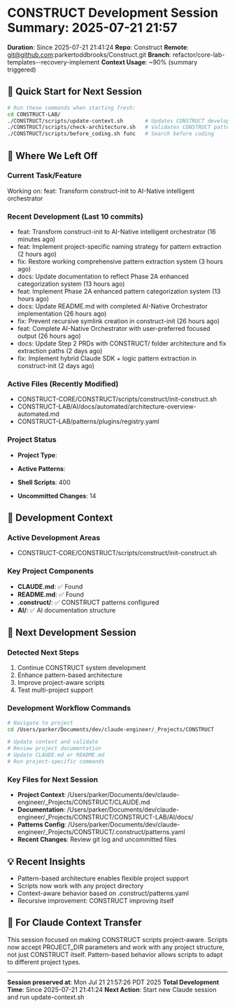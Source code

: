 # CONSTRUCT Development Session Summary: 2025-07-21 21:57
**Duration**: Since 2025-07-21 21:41:24
**Repo**: Construct
**Remote**: git@github.com:parkertoddbrooks/Construct.git
**Branch**: refactor/core-lab-templates--recovery-implement
**Context Usage**: ~90% (summary triggered)

## 🎯 Quick Start for Next Session
```bash
# Run these commands when starting fresh:
cd CONSTRUCT-LAB/
./CONSTRUCT/scripts/update-context.sh       # Updates CONSTRUCT development context
./CONSTRUCT/scripts/check-architecture.sh   # Validates CONSTRUCT patterns
./CONSTRUCT/scripts/before_coding.sh func   # Search before coding
```

## 📍 Where We Left Off

### Current Task/Feature
Working on: feat: Transform construct-init to AI-Native intelligent orchestrator

### Recent Development (Last 10 commits)
- feat: Transform construct-init to AI-Native intelligent orchestrator (16 minutes ago)
- feat: Implement project-specific naming strategy for pattern extraction (2 hours ago)
- fix: Restore working comprehensive pattern extraction system (3 hours ago)
- docs: Update documentation to reflect Phase 2A enhanced categorization system (13 hours ago)
- feat: Implement Phase 2A enhanced pattern categorization system (13 hours ago)
- docs: Update README.md with completed AI-Native Orchestrator implementation (26 hours ago)
- fix: Prevent recursive symlink creation in construct-init (26 hours ago)
- feat: Complete AI-Native Orchestrator with user-preferred focused output (26 hours ago)
- docs: Update Step 2 PRDs with CONSTRUCT/ folder architecture and fix extraction paths (2 days ago)
- fix: Implement hybrid Claude SDK + logic pattern extraction in construct-init (2 days ago)

### Active Files (Recently Modified)
- CONSTRUCT-CORE/CONSTRUCT/scripts/construct/init-construct.sh
- CONSTRUCT-LAB/AI/docs/automated/architecture-overview-automated.md
- CONSTRUCT-LAB/patterns/plugins/registry.yaml

### Project Status
- **Project Type**: 
- **Active Patterns**: 
- **Shell Scripts**:      400



- **Uncommitted Changes**:       14

## 🔧 Development Context

### Active Development Areas
- CONSTRUCT-CORE/CONSTRUCT/scripts/construct/init-construct.sh

### Key Project Components
- **CLAUDE.md**: ✅ Found
- **README.md**: ✅ Found
- **.construct/**: ✅ CONSTRUCT patterns configured
- **AI/**: ✅ AI documentation structure

## 🚀 Next Development Session

### Detected Next Steps
1. Continue CONSTRUCT system development
2. Enhance pattern-based architecture
3. Improve project-aware scripts
4. Test multi-project support

### Development Workflow Commands
```bash
# Navigate to project
cd /Users/parker/Documents/dev/claude-engineer/_Projects/CONSTRUCT

# Update context and validate
# Review project documentation
# Update CLAUDE.md or README.md
# Run project-specific commands
```

### Key Files for Next Session
- **Project Context**: /Users/parker/Documents/dev/claude-engineer/_Projects/CONSTRUCT/CLAUDE.md
- **Documentation**: /Users/parker/Documents/dev/claude-engineer/_Projects/CONSTRUCT/CONSTRUCT-LAB/AI/docs/
- **Patterns Config**: /Users/parker/Documents/dev/claude-engineer/_Projects/CONSTRUCT/.construct/patterns.yaml
- **Recent Changes**: Review git log and uncommitted files

## 💡 Recent Insights
- Pattern-based architecture enables flexible project support
- Scripts now work with any project directory
- Context-aware behavior based on .construct/patterns.yaml
- Recursive improvement: CONSTRUCT improving itself

## 🤖 For Claude Context Transfer
This session focused on making CONSTRUCT scripts project-aware. Scripts now accept PROJECT_DIR parameters and work with any project structure, not just CONSTRUCT itself. Pattern-based behavior allows scripts to adapt to different project types.

---
**Session preserved at**: Mon Jul 21 21:57:26 PDT 2025
**Total Development Time**: Since 2025-07-21 21:41:24
**Next Action**: Start new Claude session and run update-context.sh
